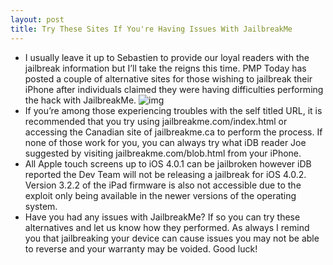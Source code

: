 ```yaml
---
layout: post
title: Try These Sites If You're Having Issues With JailbreakMe
---
```

* I usually leave it up to Sebastien to provide our loyal readers with the jailbreak information but I’ll take the reigns this time. PMP Today has posted a couple of alternative sites for those wishing to jailbreak their iPhone after individuals claimed they were having difficulties performing the hack with JailbreakMe.
![img](http://media.idownloadblog.com/wp-content/uploads/2010/08/jailbreakme.jpg)
* If you’re among those experiencing troubles with the self titled URL, it is recommended that you try using jailbreakme.com/index.html or accessing the Canadian site of jailbreakme.ca to perform the process. If none of those work for you, you can always try what iDB reader Joe suggested by visiting jailbreakme.com/blob.html from your iPhone.
* All Apple touch screens up to iOS 4.0.1 can be jailbroken however iDB reported the Dev Team will not be releasing a jailbreak for iOS 4.0.2. Version 3.2.2 of the iPad firmware is also not accessible due to the exploit only being available in the newer versions of the operating system.
* Have you had any issues with JailbreakMe? If so you can try these alternatives and let us know how they performed. As always I remind you that jailbreaking your device can cause issues you may not be able to reverse and your warranty may be voided. Good luck!

